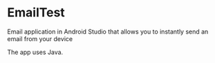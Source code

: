 # EmailTest

Email application in Android Studio that allows you to instantly send an email from your device

The app uses Java.


